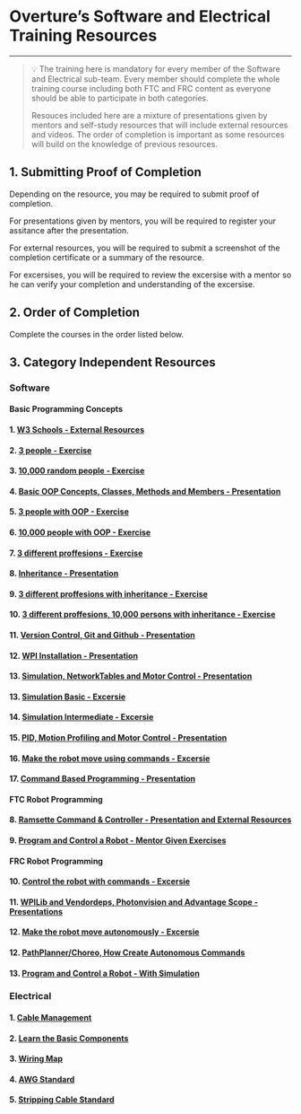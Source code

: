 # Overture’s Software and Electrical Training Resources

---

> 💡 The training here is mandatory for every member of the Software and Electrical sub-team. Every member should complete the whole training course including both FTC and FRC content as everyone should be able to participate in both categories.
>
> Resouces included here are a mixture of presentations given by mentors and self-study resources that will include external resources and videos. The order of completion is important as some resources will build on the knowledge of previous resources.

## 1. Submitting Proof of Completion

Depending on the resource, you may be required to submit proof of completion.

For presentations given by mentors, you will be required to register your assitance after the presentation.

For external resources, you will be required to submit a screenshot of the completion certificate or a summary of the resource.

For excersises, you will be required to review the excersise with a mentor so he can verify your completion and understanding of the excersise.

## 2. Order of Completion

Complete the courses in the order listed below.

## 3. Category Independent Resources

### Software

#### Basic Programming Concepts

#### 1. [W3 Schools - External Resources](Resources%20Overview/Java%20Basics%20and%20OOP.md)

#### 2. [3 people - Exercise](Resources%20Overview/Version%20Control,%20Git%20and%20Github.md)

#### 3. [10,000 random people - Exercise](Resources%20Overview/Java%20Basics%20and%20OOP.md)

#### 4. [Basic OOP Concepts, Classes, Methods and Members - Presentation](Resources%20Overview/Motor%20Control%20and%20Motion%20Profiling.md)

#### 5. [3 people with OOP - Exercise](Resources%20Overview/Motor%20Control%20and%20Motion%20Profiling.md)

#### 6. [10,000 people with OOP - Exercise](Resources%20Overview/Motor%20Control%20and%20Motion%20Profiling.md)

#### 7. [3 different proffesions - Exercise](Resources%20Overview/Motor%20Control%20and%20Motion%20Profiling.md)

#### 8. [Inheritance - Presentation](Resources%20Overview/Motor%20Control%20and%20Motion%20Profiling.md)

#### 9. [3 different proffesions with inheritance - Exercise](Resources%20Overview/Motor%20Control%20and%20Motion%20Profiling.md)

#### 10. [3 different proffesions, 10,000 persons with inheritance - Exercise](Resources%20Overview/Motor%20Control%20and%20Motion%20Profiling.md)

#### 11. [Version Control, Git and Github - Presentation](Resources%20Overview/Version%20Control,%20Git%20and%20Github.md)

#### 12. [WPI Installation - Presentation](Resources%20Overview/Motor%20Control%20and%20Motion%20Profiling.md)

#### 13. [Simulation, NetworkTables and Motor Control - Presentation](Resources%20Overview/Simulation.md)

#### 13. [Simulation Basic - Excersie](Resources%20Overview/Simulation.md)

#### 14. [Simulation Intermediate - Excersie](Resources%20Overview/Simulation.md)

#### 15. [PID, Motion Profiling and Motor Control - Presentation](Resources%20Overview/Motor%20Control%20and%20Motion%20Profiling.md)

#### 16. [Make the robot move using commands - Excersie](Resources%20Overview/Motor%20Control%20and%20Motion%20Profiling.md)

#### 17. [Command Based Programming - Presentation](Resources%20Overview/Command%20Based%20Programming.md)

#### FTC Robot Programming

#### 8. [Ramsette Command & Controller - Presentation and External Resources](Resources%20Overview/Ramsette%20Command%20&%20Controller.md)

#### 9. [Program and Control a Robot - Mentor Given Exercises](Resources%20Overview/Program%20and%20Control%20a%20Robot.md)

#### FRC Robot Programming

#### 10. [Control the robot with commands - Excersie](Resources%20Overview/Command%20Based%20Programming.md)

#### 11. [WPILib and Vendordeps, Photonvision and Advantage Scope - Presentations](Resources%20Overview/WPILib%20and%20Vendordeps,%20Don%E2%80%99t%20Reinvent%20The%20Wheel.md)

#### 12. [Make the robot move autonomously - Excersie](Resources%20Overview/PathPlanner,%20Photonvision%20and%20Advantage%20Scope.md)

#### 12. [PathPlanner/Choreo, How Create Autonomous Commands](Resources%20Overview/A%20guide%20to%20PathPlanner,%20Photonvision%20and%20Advantage%20Scope.md)

#### 13. [Program and Control a Robot - With Simulation](Resources%20Overview/Program%20and%20Control%20a%20Robot.md)

### Electrical

#### 1. [Cable Management](Resources%20Overview/Cable%20Management.md)

#### 2. [Learn the Basic Components](Resources%20Overview/FTC%20Electric%20Components.md)

#### 3. [Wiring Map](Resources%20Overview/FTC%20Wiring%20Map.md)

#### 4. [AWG Standard](Resources%20Overview/AWG%20Standard.md)

#### 5. [Stripping Cable Standard](Resources%20Overview/Stripping%20Cable%20Standard.md)
